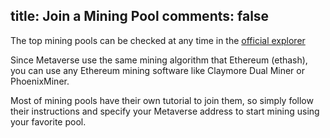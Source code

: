 title: Join a Mining Pool
comments: false
---
The top mining pools can be checked at any time in the [official explorer](https://explorer.mvs.org/mining)

Since Metaverse use the same mining algorithm that Ethereum (ethash), you can use any Ethereum mining software like Claymore Dual Miner or PhoenixMiner.

Most of mining pools have their own tutorial to join them, so simply follow their instructions and specify your Metaverse address to start mining using your favorite pool.